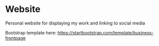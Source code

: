 # Website
Personal website for displaying my work and linking to social media

Bootstrap template here: https://startbootstrap.com/template/business-frontpage